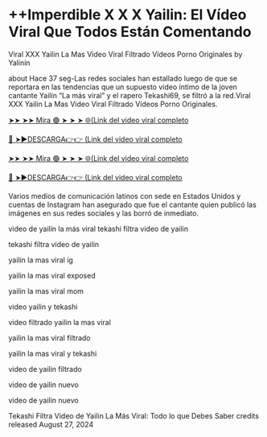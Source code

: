 <h1>++Imperdible X X X Yailin: El Vídeo Viral Que Todos Están Comentando</h1>

Viral XXX Yailin La Mas Video Viral Filtrado V​í​deos Porno Originales
by Yalinin

about
Hace 37 seg-Las redes sociales han estallado luego de que se reportara en las tendencias que un supuesto video íntimo de la joven cantante Yailín “La más viral” y el rapero Tekashi69, se filtró a la red.Viral XXX Yailin La Mas Video Viral Filtrado Vídeos Porno Originales.

[➤➤ ➤➤ Mira 🟢 ➤ ➤ ➤ 🌐(Link del video viral completo](https://moviexzs.blogspot.com/2024/08/link-video.html)


[🔴 ➤►DESCARGA👉👉 (Link del video viral completo](https://moviexzs.blogspot.com/2024/08/link-video.html)

[➤➤ ➤➤ Mira 🟢 ➤ ➤ ➤ 🌐(Link del video viral completo](https://moviexzs.blogspot.com/2024/08/link-video.html)


[🔴 ➤►DESCARGA👉👉 (Link del video viral completo](https://moviexzs.blogspot.com/2024/08/link-video.html)

Varios medios de comunicación latinos con sede en Estados Unidos y cuentas de Instagram han asegurado que fue el cantante quien publicó las imágenes en sus redes sociales y las borró de inmediato.

video de yailín la más viral tekashi filtra video de yailin


tekashi filtra video de yailin


yailin la mas viral ig


yailin la mas viral exposed


yailin la mas viral mom


video yailin y tekashi


video filtrado yailin la mas viral


yailin la mas viral filtrado


yailin la mas viral y tekashi


video de yailin filtrado


video de yailin nuevo


video de yailin nuevo


Tekashi Filtra Video de Yailin La Más Viral: Todo lo que Debes Saber 
credits
released August 27, 2024
